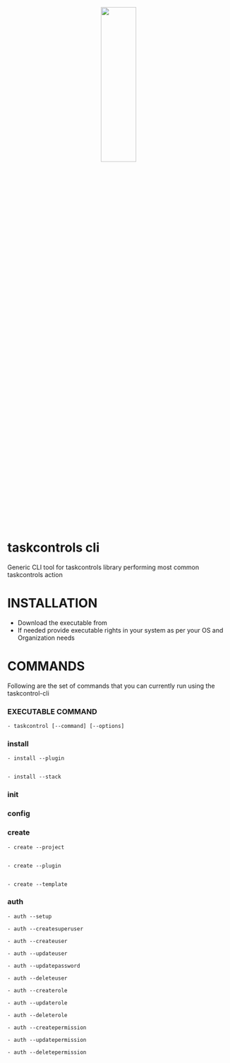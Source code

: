 <p align="center">
  <img width="40%" height="30%" src="https://github.com/taskcontrols/py-taskcontrol/blob/master/docs/images/logo.jpg">
</p>


# taskcontrols cli
Generic CLI tool for taskcontrols library performing most common taskcontrols action


# INSTALLATION

* Download the executable from
* If needed provide executable rights in your system as per your OS and Organization needs


# COMMANDS

Following are the set of commands that you can currently run using the taskcontrol-cli

### EXECUTABLE COMMAND

    - taskcontrol [--command] [--options]

### install 


    - install --plugin


    - install --stack


### init 


### config


### create


    - create --project


    - create --plugin


    - create --template


### auth


    - auth --setup

    - auth --createsuperuser

    - auth --createuser

    - auth --updateuser

    - auth --updatepassword

    - auth --deleteuser

    - auth --createrole

    - auth --updaterole

    - auth --deleterole

    - auth --createpermission

    - auth --updatepermission

    - auth --deletepermission
